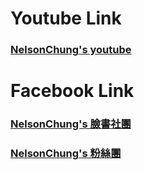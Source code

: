 # Youtube Link

### [NelsonChung's youtube](https://www.youtube.com/c/ChihchunChung/)

# Facebook Link

### [NelsonChung's 臉書社團](https://www.facebook.com/groups/973074249849904)

### [NelsonChung's 粉絲團](https://www.facebook.com/%E6%96%B0%E7%AB%B9%E7%AB%B9%E5%8C%97-%E8%88%8A%E9%9B%BB%E8%85%A6%E8%A8%AD%E5%82%99%E5%8D%87%E7%B4%9A%E5%85%8D%E8%B2%BB%E5%AE%89%E8%A3%9D-101328655240343)

